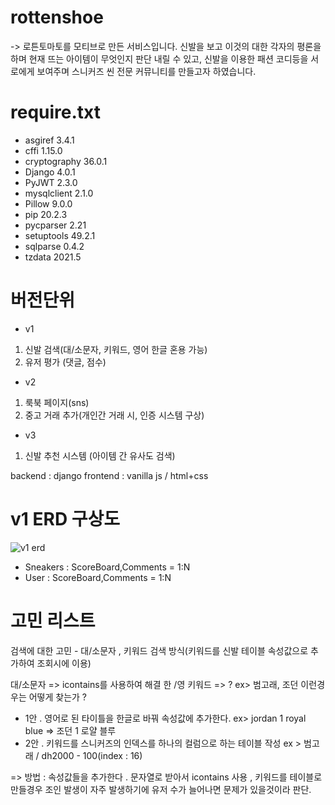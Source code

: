 # rottenshoe

-> 로튼토마토를 모티브로 만든 서비스입니다. 
  신발을 보고 이것의 대한 각자의 평론을 하며 현재 뜨는 아이템이 무엇인지 판단 내릴 수 있고, 신발을 이용한 패션 코디등을 서로에게 보여주며 스니커즈 씬 전문 커뮤니티를 만들고자 하였습니다.

# require.txt
- asgiref      3.4.1
- cffi         1.15.0
- cryptography 36.0.1
- Django       4.0.1
- PyJWT        2.3.0
- mysqlclient  2.1.0
- Pillow       9.0.0
- pip          20.2.3
- pycparser    2.21
- setuptools   49.2.1
- sqlparse     0.4.2
- tzdata       2021.5

# 버전단위 
- v1 
1) 신발 검색(대/소문자, 키워드, 영어 한글 혼용 가능)
2) 유저 평가 (댓글, 점수)

- v2
1) 룩북 페이지(sns)
2) 중고 거래 추가(개인간 거래 시, 인증 시스템 구상)

- v3
1) 신발 추천 시스템 (아이템 간 유사도 검색)


backend : django
frontend : vanilla js / html+css



# v1 ERD 구상도

![v1 erd](https://user-images.githubusercontent.com/23503161/149280799-cf108964-70e6-4664-a306-198bb4357d68.PNG)


- Sneakers : ScoreBoard,Comments = 1:N
- User : ScoreBoard,Comments = 1:N


# 고민 리스트

검색에 대한 고민 - 대/소문자 , 키워드 검색 방식(키워드를 신발 테이블 속성값으로 추가하여 조회시에 이용)

대/소문자 => icontains를 사용하여 해결
한 /영 키워드 => ? ex> 범고래, 조던 이런경우는 어떻게 찾는가 ? 


- 1안 . 영어로 된 타이틀을 한글로 바꿔 속성값에 추가한다. ex> jordan 1 royal blue => 조던 1 로얄 블루
- 2안 . 키워드를 스니커즈의 인덱스를 하나의 컬럼으로 하는 테이블 작성 ex > 범고래 / dh2000 - 100(index : 16)


=> 방법 : 속성값들을 추가한다 . 문자열로 받아서 icontains 사용 , 키워드를 테이블로 만들경우 조인 발생이 자주 발생하기에 유저 수가 늘어나면 문제가 있을것이라 판단.
